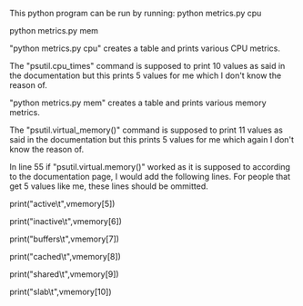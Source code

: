 This python program can be run by running:
python metrics.py cpu

python metrics.py mem

"python metrics.py cpu" creates a table and prints various CPU metrics.

The "psutil.cpu_times" command is supposed to print 10 values as said in the documentation but this prints 5 values for me which I don't know the reason of.

"python metrics.py mem" creates a table and prints various memory metrics. 

The "psutil.virtual_memory()" command is supposed to print 11 values as said in the documentation but this prints 5 values for me which again I don't know the reason of.

In line 55 if "psutil.virtual.memory()" worked as it is supposed to according to the documentation page, I would add the following lines. For people that get 5 values like me, these lines should be ommitted.

print("active\t",vmemory[5])

print("inactive\t",vmemory[6])

print("buffers\t",vmemory[7])

print("cached\t",vmemory[8])

print("shared\t",vmemory[9])

print("slab\t",vmemory[10])
